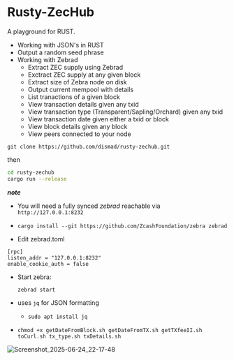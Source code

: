# Rusty-ZecHub

A playground for RUST.

* Working with JSON's in RUST
* Output a random seed phrase
* Working with Zebrad
  * Extract ZEC supply using Zebrad
  * Exctract ZEC supply at any given block
  * Extract size of Zebra node on disk
  * Output current mempool with details
  * List tranactions of a given block
  * View transaction details given any txid
  * View transaction type (Transparent/Sapling/Orchard) given any txid
  * View transaction date given either a txid or block
  * View block details given any block
  * View peers connected to your node

`git clone https://github.com/dismad/rusty-zechub.git`

then

```bash
cd rusty-zechub
cargo run --release
```
***note***

* You will need a fully synced *zebrad* reachable via `http://127.0.0.1:8232`
* `cargo install --git https://github.com/ZcashFoundation/zebra zebrad`

* Edit zebrad.toml 
```
[rpc]
listen_addr = "127.0.0.1:8232"
enable_cookie_auth = false
```
* Start zebra:
  
  `zebrad start`

* uses `jq` for JSON formatting
  * `sudo apt install jq`

* `chmod +x getDateFromBlock.sh getDateFromTX.sh getTXfeeII.sh toCurl.sh tx_type.sh txDetails.sh`



![Screenshot_2025-06-24_22-17-48](https://github.com/user-attachments/assets/d42a4f69-c862-4db2-a8d7-04d4f417c6e0)


